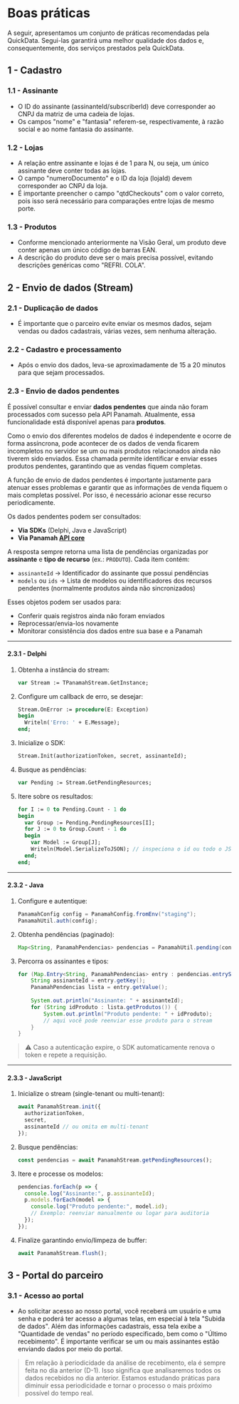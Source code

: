 # Boas práticas

A seguir, apresentamos um conjunto de práticas recomendadas pela QuickData. Segui-las garantirá uma melhor qualidade dos dados e, consequentemente, dos serviços prestados pela QuickData.

## 1 - Cadastro

### 1.1 - Assinante

- O ID do assinante (assinanteId/subscriberId) deve corresponder ao CNPJ da matriz de uma cadeia de lojas.
- Os campos "nome" e "fantasia" referem-se, respectivamente, à razão social e ao nome fantasia do assinante.

### 1.2 - Lojas

- A relação entre assinante e lojas é de 1 para N, ou seja, um único assinante deve conter todas as lojas.
- O campo "numeroDocumento" e o ID da loja (lojaId) devem corresponder ao CNPJ da loja.
- É importante preencher o campo "qtdCheckouts" com o valor correto, pois isso será necessário para comparações entre lojas de mesmo porte.

### 1.3 - Produtos

- Conforme mencionado anteriormente na Visão Geral, um produto deve conter apenas um único código de barras EAN.
- A descrição do produto deve ser o mais precisa possível, evitando descrições genéricas como "REFRI. COLA".

## 2 - Envio de dados (Stream)

### 2.1 - Duplicação de dados

- É importante que o parceiro evite enviar os mesmos dados, sejam vendas ou dados cadastrais, várias vezes, sem nenhuma alteração.

### 2.2 - Cadastro e processamento

- Após o envio dos dados, leva-se aproximadamente de 15 a 20 minutos para que sejam processados.

### 2.3 - Envio de dados pendentes

É possível consultar e enviar **dados pendentes** que ainda não foram processados com sucesso pela API Panamah.
Atualmente, essa funcionalidade está disponível apenas para **produtos**.

Como o envio dos diferentes modelos de dados é independente e ocorre de forma assíncrona, pode acontecer de os dados de venda ficarem incompletos no servidor se um ou mais produtos relacionados ainda não tiverem sido enviados. Essa chamada permite identificar e enviar esses produtos pendentes, garantindo que as vendas fiquem completas.

A função de envio de dados pendentes é importante justamente para atenuar esses problemas e garantir que as informações de venda fiquem o mais completas possível.
Por isso, é necessário acionar esse recurso periodicamente.

Os dados pendentes podem ser consultados:

* **Via SDKs** (Delphi, Java e JavaScript)
* **Via Panamah [API core](https://core-docs.panamah.io/#operation/getPendingResources)**

A resposta sempre retorna uma lista de pendências organizadas por **assinante** e **tipo de recurso** (ex.: `PRODUTO`).
Cada item contém:

* `assinanteId` → Identificador do assinante que possui pendências
* `models` ou `ids` → Lista de modelos ou identificadores dos recursos pendentes (normalmente produtos ainda não sincronizados)

Esses objetos podem ser usados para:

* Conferir quais registros ainda não foram enviados
* Reprocessar/envia-los novamente
* Monitorar consistência dos dados entre sua base e a Panamah

---

#### 2.3.1 - Delphi

1. Obtenha a instância do stream:

   ```pascal
   var Stream := TPanamahStream.GetInstance;
   ```

2. Configure um callback de erro, se desejar:

   ```pascal
   Stream.OnError := procedure(E: Exception)
   begin
     Writeln('Erro: ' + E.Message);
   end;
   ```

3. Inicialize o SDK:

   ```pascal
   Stream.Init(authorizationToken, secret, assinanteId);
   ```

4. Busque as pendências:

   ```pascal
   var Pending := Stream.GetPendingResources;
   ```

5. Itere sobre os resultados:

   ```pascal
   for I := 0 to Pending.Count - 1 do
   begin
     var Group := Pending.PendingResources[I];
     for J := 0 to Group.Count - 1 do
     begin
       var Model := Group[J];
       Writeln(Model.SerializeToJSON); // inspeciona o id ou todo o JSON do produto pendente
     end;
   end;
   ```

---

#### 2.3.2 - Java

1. Configure e autentique:

   ```java
   PanamahConfig config = PanamahConfig.fromEnv("staging");
   PanamahUtil.auth(config);
   ```

2. Obtenha pendências (paginado):

   ```java
   Map<String, PanamahPendencias> pendencias = PanamahUtil.pending(config, 0, 100);
   ```

3. Percorra os assinantes e tipos:

   ```java
   for (Map.Entry<String, PanamahPendencias> entry : pendencias.entrySet()) {
       String assinanteId = entry.getKey();
       PanamahPendencias lista = entry.getValue();
       
       System.out.println("Assinante: " + assinanteId);
       for (String idProduto : lista.getProdutos()) {
           System.out.println("Produto pendente: " + idProduto);
           // aqui você pode reenviar esse produto para o stream
       }
   }
   ```

> ⚠️ Caso a autenticação expire, o SDK automaticamente renova o token e repete a requisição.

---

#### 2.3.3 - JavaScript

1. Inicialize o stream (single-tenant ou multi-tenant):

   ```javascript
   await PanamahStream.init({
     authorizationToken,
     secret,
     assinanteId // ou omita em multi-tenant
   });
   ```

2. Busque pendências:

   ```javascript
   const pendencias = await PanamahStream.getPendingResources();
   ```

3. Itere e processe os modelos:

   ```javascript
   pendencias.forEach(p => {
     console.log("Assinante:", p.assinanteId);
     p.models.forEach(model => {
       console.log("Produto pendente:", model.id);
       // Exemplo: reenviar manualmente ou logar para auditoria
     });
   });
   ```

4. Finalize garantindo envio/limpeza de buffer:

   ```javascript
   await PanamahStream.flush();
   ```

## 3 - Portal do parceiro

### 3.1 - Acesso ao portal

- Ao solicitar acesso ao nosso portal, você receberá um usuário e uma senha e poderá ter acesso a algumas telas, em especial à tela "Subida de dados". Além das informações cadastrais, essa tela exibe a "Quantidade de vendas" no período especificado, bem como o "Último recebimento". É importante verificar se um ou mais assinantes estão enviando dados por meio do portal.

> Em relação à periodicidade da análise de recebimento, ela é sempre feita no dia anterior (D-1). Isso significa que analisaremos todos os dados recebidos no dia anterior. Estamos estudando práticas para diminuir essa periodicidade e tornar o processo o mais próximo possível do tempo real.